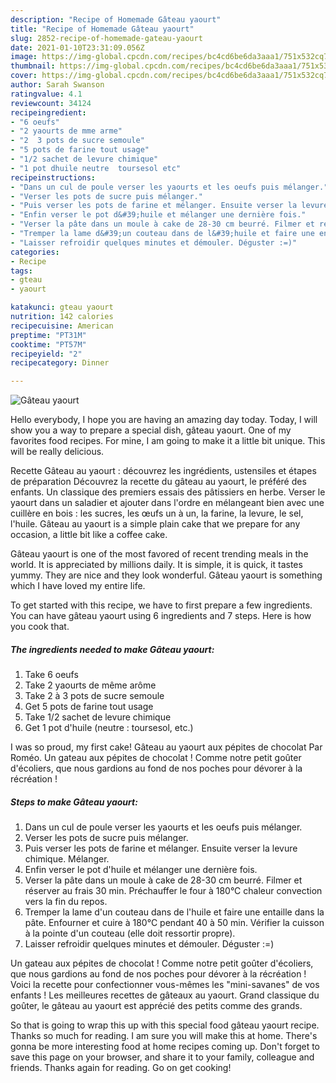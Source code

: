 ```yaml
---
description: "Recipe of Homemade Gâteau yaourt"
title: "Recipe of Homemade Gâteau yaourt"
slug: 2852-recipe-of-homemade-gateau-yaourt
date: 2021-01-10T23:31:09.056Z
image: https://img-global.cpcdn.com/recipes/bc4cd6be6da3aaa1/751x532cq70/gateau-yaourt-photo-principale-de-la-recette.jpg
thumbnail: https://img-global.cpcdn.com/recipes/bc4cd6be6da3aaa1/751x532cq70/gateau-yaourt-photo-principale-de-la-recette.jpg
cover: https://img-global.cpcdn.com/recipes/bc4cd6be6da3aaa1/751x532cq70/gateau-yaourt-photo-principale-de-la-recette.jpg
author: Sarah Swanson
ratingvalue: 4.1
reviewcount: 34124
recipeingredient:
- "6 oeufs"
- "2 yaourts de mme arme"
- "2  3 pots de sucre semoule"
- "5 pots de farine tout usage"
- "1/2 sachet de levure chimique"
- "1 pot dhuile neutre  toursesol etc"
recipeinstructions:
- "Dans un cul de poule verser les yaourts et les oeufs puis mélanger."
- "Verser les pots de sucre puis mélanger."
- "Puis verser les pots de farine et mélanger. Ensuite verser la levure chimique. Mélanger."
- "Enfin verser le pot d&#39;huile et mélanger une dernière fois."
- "Verser la pâte dans un moule à cake de 28-30 cm beurré. Filmer et réserver au frais 30 min. Préchauffer le four à 180°C chaleur convection vers la fin du repos."
- "Tremper la lame d&#39;un couteau dans de l&#39;huile et faire une entaille dans la pâte. Enfourner et cuire à 180°C pendant 40 à 50 min. Vérifier la cuisson à la pointe d&#39;un couteau (elle doit ressortir propre)."
- "Laisser refroidir quelques minutes et démouler. Déguster :=)"
categories:
- Recipe
tags:
- gteau
- yaourt

katakunci: gteau yaourt 
nutrition: 142 calories
recipecuisine: American
preptime: "PT31M"
cooktime: "PT57M"
recipeyield: "2"
recipecategory: Dinner

---
```



![Gâteau yaourt](https://img-global.cpcdn.com/recipes/bc4cd6be6da3aaa1/751x532cq70/gateau-yaourt-photo-principale-de-la-recette.jpg)

Hello everybody, I hope you are having an amazing day today. Today, I will show you a way to prepare a special dish, gâteau yaourt. One of my favorites food recipes. For mine, I am going to make it a little bit unique. This will be really delicious.

Recette Gâteau au yaourt : découvrez les ingrédients, ustensiles et étapes de préparation Découvrez la recette du gâteau au yaourt, le préféré des enfants. Un classique des premiers essais des pâtissiers en herbe. Verser le yaourt dans un saladier et ajouter dans l&#39;ordre en mélangeant bien avec une cuillère en bois : les sucres, les œufs un à un, la farine, la levure, le sel, l&#39;huile. Gâteau au yaourt is a simple plain cake that we prepare for any occasion, a little bit like a coffee cake.

Gâteau yaourt is one of the most favored of recent trending meals in the world. It is appreciated by millions daily. It is simple, it is quick, it tastes yummy. They are nice and they look wonderful. Gâteau yaourt is something which I have loved my entire life.


To get started with this recipe, we have to first prepare a few ingredients. You can have gâteau yaourt using 6 ingredients and 7 steps. Here is how you cook that.

<!--inarticleads1-->

##### The ingredients needed to make Gâteau yaourt:

1. Take 6 oeufs
1. Take 2 yaourts de même arôme
1. Take 2 à 3 pots de sucre semoule
1. Get 5 pots de farine tout usage
1. Take 1/2 sachet de levure chimique
1. Get 1 pot d&#39;huile (neutre : toursesol, etc.)


I was so proud, my first cake! Gâteau au yaourt aux pépites de chocolat Par Roméo. Un gateau aux pépites de chocolat ! Comme notre petit goûter d&#39;écoliers, que nous gardions au fond de nos poches pour dévorer à la récréation ! 

<!--inarticleads2-->

##### Steps to make Gâteau yaourt:

1. Dans un cul de poule verser les yaourts et les oeufs puis mélanger.
1. Verser les pots de sucre puis mélanger.
1. Puis verser les pots de farine et mélanger. Ensuite verser la levure chimique. Mélanger.
1. Enfin verser le pot d&#39;huile et mélanger une dernière fois.
1. Verser la pâte dans un moule à cake de 28-30 cm beurré. Filmer et réserver au frais 30 min. Préchauffer le four à 180°C chaleur convection vers la fin du repos.
1. Tremper la lame d&#39;un couteau dans de l&#39;huile et faire une entaille dans la pâte. Enfourner et cuire à 180°C pendant 40 à 50 min. Vérifier la cuisson à la pointe d&#39;un couteau (elle doit ressortir propre).
1. Laisser refroidir quelques minutes et démouler. Déguster :=)


Un gateau aux pépites de chocolat ! Comme notre petit goûter d&#39;écoliers, que nous gardions au fond de nos poches pour dévorer à la récréation ! Voici la recette pour confectionner vous-mêmes les &#34;mini-savanes&#34; de vos enfants ! Les meilleures recettes de gâteaux au yaourt. Grand classique du goûter, le gâteau au yaourt est apprécié des petits comme des grands. 

So that is going to wrap this up with this special food gâteau yaourt recipe. Thanks so much for reading. I am sure you will make this at home. There's gonna be more interesting food at home recipes coming up. Don't forget to save this page on your browser, and share it to your family, colleague and friends. Thanks again for reading. Go on get cooking!

